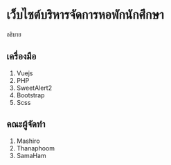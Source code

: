 # เว็บไซต์บริหารจัดการหอพักนักศึกษา
อธิบาย

## เครื่องมือ
1. Vuejs
2. PHP
3. SweetAlert2
4. Bootstrap
5. Scss

## คณะผู้จัดทำ
1. Mashiro
2. Thanaphoom
3. SamaHam
